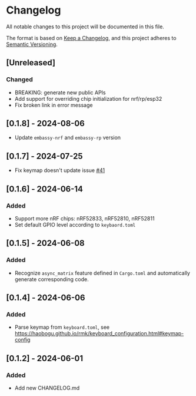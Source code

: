 # Changelog

All notable changes to this project will be documented in this file.

The format is based on [Keep a Changelog](https://keepachangelog.com/en/1.1.0/),
and this project adheres to [Semantic Versioning](https://semver.org/spec/v2.0.0.html).

## [Unreleased]

### Changed

- BREAKING: generate new public APIs
- Add support for overriding chip initialization for nrf/rp/esp32
- Fix broken link in error message

## [0.1.8] - 2024-08-06 

- Update `embassy-nrf` and `embassy-rp` version

## [0.1.7] - 2024-07-25 

- Fix keymap doesn't update issue [#41](https://github.com/HaoboGu/rmk/issues/41)

## [0.1.6] - 2024-06-14

### Added

- Support more nRF chips: nRF52833, nRF52810, nRF52811
- Set default GPIO level according to `keybaord.toml`

## [0.1.5] - 2024-06-08

### Added

- Recognize `async_matrix` feature defined in `Cargo.toml` and automatically generate corresponding code.

## [0.1.4] - 2024-06-06

### Added

- Parse keymap from `keyboard.toml`, see https://haobogu.github.io/rmk/keyboard_configuration.html#keymap-config

## [0.1.2] - 2024-06-01

### Added

- Add new CHANGELOG.md
